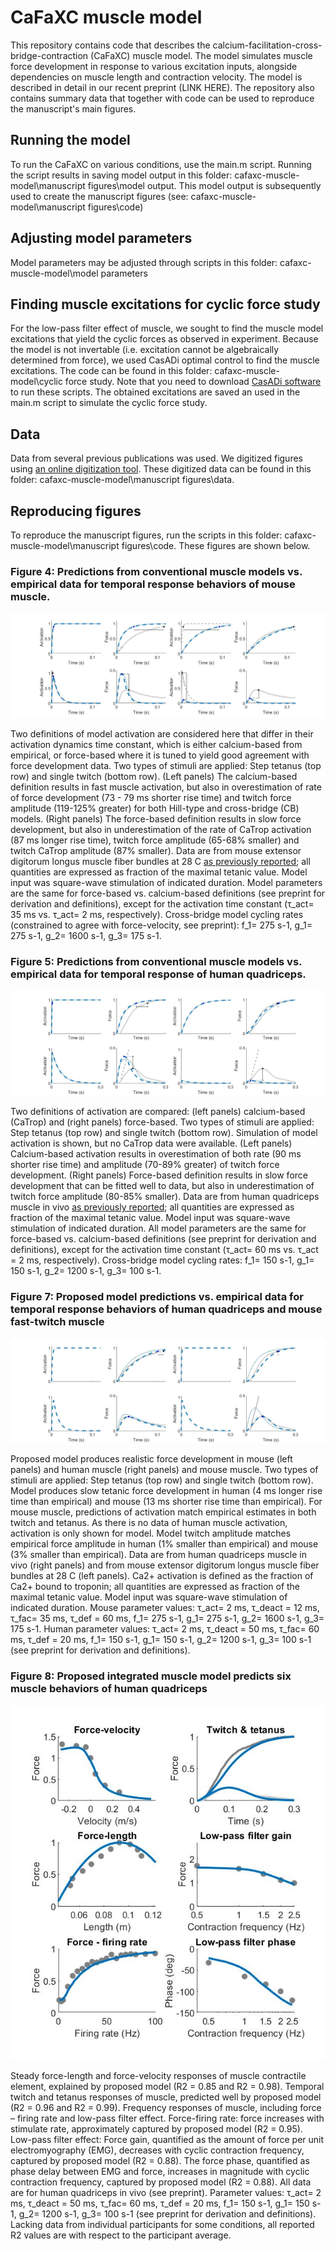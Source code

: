 # CaFaXC muscle model
This repository contains code that describes the calcium-facilitation-cross-bridge-contraction (CaFaXC) muscle model. 
The model simulates muscle force development in response to various excitation inputs, alongside dependencies on muscle length and contraction velocity. 
The model is described in detail in our recent preprint (LINK HERE). 
The repository also contains summary data that together with code can be used to reproduce the manuscript's main figures. 
## Running the model
To run the CaFaXC on various conditions, use the main.m script. Running the script results in saving model output in this folder: cafaxc-muscle-model\manuscript figures\model output.
This model output is subsequently used to create the manuscript figures (see: cafaxc-muscle-model\manuscript figures\code)
## Adjusting model parameters
Model parameters may be adjusted through scripts in this folder: cafaxc-muscle-model\model parameters
## Finding muscle excitations for cyclic force study
For the low-pass filter effect of muscle, we sought to find the muscle model excitations that yield the cyclic forces as observed in experiment.
Because the model is not invertable (i.e. excitation cannot be algebraically determined from force), we used CasADi optimal control to find the muscle excitations. 
The code can be found in this folder: cafaxc-muscle-model\cyclic force study. 
Note that you need to download [CasADi software](https://web.casadi.org/) to run these scripts. 
The obtained excitations are saved an used in the main.m script to simulate the cyclic force study. 
## Data
Data from several previous publications was used. We digitized figures using [an online digitization tool](https://apps.automeris.io/wpd/). 
These digitized data can be found in this folder: cafaxc-muscle-model\manuscript figures\data.
## Reproducing figures
To reproduce the manuscript figures, run the scripts in this folder: cafaxc-muscle-model\manuscript figures\code.
These figures are shown below. 
### Figure 4: Predictions from conventional muscle models vs. empirical data for temporal response behaviors of mouse muscle. 
![picture](Fig4.jpg)

Two definitions of model activation are considered here that differ in their activation dynamics time constant, which is either calcium-based from empirical, or force-based where it is tuned to yield good agreement with force development data. 
Two types of stimuli are applied: Step tetanus (top row) and single twitch (bottom row). (Left panels) The calcium-based definition results in fast muscle activation, but also in overestimation of rate of force development (73 - 79 ms shorter rise time) and twitch force amplitude (119-125% greater) for both Hill-type and cross-bridge (CB) models. 
(Right panels) The force-based definition results in slow force development, but also in underestimation of the rate of CaTrop activation (87 ms longer rise time), twitch force amplitude (65-68% smaller) and twitch CaTrop amplitude (87% smaller). 
Data are from mouse extensor digitorum longus muscle fiber bundles at 28 C [as previously reported](https://pubmed.ncbi.nlm.nih.gov/8923269/); all quantities are expressed as fraction of the maximal tetanic value. 
Model input was square-wave stimulation of indicated duration. 
Model parameters are the same for force-based vs. calcium-based definitions (see preprint for derivation and definitions), except for the activation time constant (τ_act= 35 ms vs. τ_act= 2 ms, respectively). 
Cross-bridge model cycling rates (constrained to agree with force-velocity, see preprint): f_1= 275 s-1, g_1= 275 s-1, g_2= 1600 s-1, g_3= 175 s-1.

### Figure 5: Predictions from conventional muscle models vs. empirical data for temporal response of human quadriceps.
![picture](Fig5.jpg)

Two definitions of activation are compared: (left panels) calcium-based (CaTrop) and (right panels) force-based. 
Two types of stimuli are applied: Step tetanus (top row) and single twitch (bottom row). Simulation of model activation is shown, but no CaTrop data were available. 
(Left panels) Calcium-based activation results in overestimation of both rate (90 ms shorter rise time) and amplitude (70-89% greater) of twitch force development. 
(Right panels) Force-based definition results in slow force development that can be fitted well to data, but also in underestimation of twitch force amplitude (80-85% smaller). 
Data are from human quadriceps muscle in vivo [as previously reported](https://pubmed.ncbi.nlm.nih.gov/18756009/); all quantities are expressed as fraction of the maximal tetanic value. 
Model input was square-wave stimulation of indicated duration. 
All model parameters are the same for force-based vs. calcium-based definitions (see preprint for derivation and definitions), except for the activation time constant (τ_act= 60 ms vs. τ_act = 2 ms, respectively). 
Cross-bridge model cycling rates: f_1= 150 s-1, g_1= 150 s-1, g_2= 1200 s-1, g_3= 100 s-1.

### Figure 7: Proposed model predictions vs. empirical data for temporal response behaviors of human quadriceps and mouse fast-twitch muscle
![picture](Fig7.jpg)

Proposed model produces realistic force development in mouse (left panels) and human muscle (right panels) and mouse muscle. 
Two types of stimuli are applied: Step tetanus (top row) and single twitch (bottom row).
Model produces slow tetanic force development in human (4 ms longer rise time than empirical) and mouse (13 ms shorter rise time than empirical). 
For mouse muscle, predictions of activation match empirical estimates in both twitch and tetanus. As there is no data of human muscle activation, activation is only shown for model.
Model twitch amplitude matches empirical force amplitude in human (1% smaller than empirical) and mouse (3% smaller than empirical). 
Data are from human quadriceps muscle in vivo (right panels) and from mouse extensor digitorum longus muscle fiber bundles at 28 C (left panels). 
Ca2+ activation is defined as the fraction of Ca2+ bound to troponin; all quantities are expressed as fraction of the maximal tetanic value. 
Model input was square-wave stimulation of indicated duration. 
Mouse parameter values: τ_act= 2 ms, τ_deact = 12 ms, τ_fac= 35 ms, τ_def = 60 ms, f_1= 275 s-1, g_1= 275 s-1, g_2= 1600 s-1, g_3= 175 s-1. 
Human parameter values: τ_act= 2 ms, τ_deact = 50 ms, τ_fac= 60 ms, τ_def = 20 ms, f_1= 150 s-1, g_1= 150 s-1, g_2= 1200 s-1, g_3= 100 s-1 (see preprint for derivation and definitions).

### Figure 8: Proposed integrated muscle model predicts six muscle behaviors of human quadriceps
![picture](Fig8.jpg)

Steady force-length and force-velocity responses of muscle contractile element, explained by proposed model (R2 = 0.85 and R2 = 0.98).
Temporal twitch and tetanus responses of muscle, predicted well by proposed model (R2 = 0.96 and R2 = 0.99). 
Frequency responses of muscle, including force – firing rate and low-pass filter effect. 
Force-firing rate: force increases with stimulate rate, approximately captured by proposed model (R2 = 0.95). 
Low-pass filter effect: Force gain, quantified as the amount of force per unit electromyography (EMG), decreases with cyclic contraction frequency, captured by proposed model (R2 = 0.88). 
The force phase, quantified as phase delay between EMG and force, increases in magnitude with cyclic contraction frequency, captured by proposed model (R2 = 0.88). 
All data are for human quadriceps in vivo (see preprint).
Parameter values: τ_act= 2 ms, τ_deact = 50 ms, τ_fac= 60 ms, τ_def = 20 ms,  f_1= 150 s-1, g_1= 150 s-1, g_2= 1200 s-1, g_3= 100 s-1 (see preprint for derivation and definitions). 
Lacking data from individual participants for some conditions, all reported R2 values are with respect to the participant average. 
